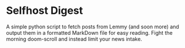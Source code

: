 # Selfhost Digest
A simple python script to fetch posts from Lemmy (and soon more) and output them in a formatted MarkDown file for easy reading. Fight the morning doom-scroll and instead limit your news intake. 